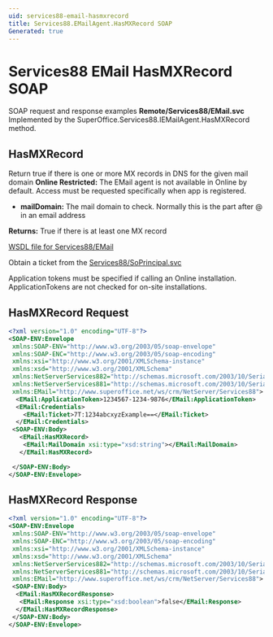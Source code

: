 ```yaml
---
uid: services88-email-hasmxrecord
title: Services88.EMailAgent.HasMXRecord SOAP
Generated: true
---
```


# Services88 EMail HasMXRecord SOAP

SOAP request and response examples **Remote/Services88/EMail.svc**
Implemented by the <see cref="M:SuperOffice.Services88.IEMailAgent.HasMXRecord">SuperOffice.Services88.IEMailAgent.HasMXRecord</see> method.

## HasMXRecord

Return true if there is one or more MX records in DNS for the given mail domain
<para /><b>Online Restricted:</b> The EMail agent is not available in Online by default. Access must be requested specifically when app is registered.

* **mailDomain:** The mail domain to check. Normally this is the part after @ in an email address

**Returns:** True if there is at least one MX record


[WSDL file for Services88/EMail](../Services88-EMail.md)

Obtain a ticket from the [Services88/SoPrincipal.svc](../SoPrincipal/SoPrincipal.md)

Application tokens must be specified if calling an Online installation. ApplicationTokens are not checked for on-site installations.

## HasMXRecord Request

```xml
<?xml version="1.0" encoding="UTF-8"?>
<SOAP-ENV:Envelope
 xmlns:SOAP-ENV="http://www.w3.org/2003/05/soap-envelope"
 xmlns:SOAP-ENC="http://www.w3.org/2003/05/soap-encoding"
 xmlns:xsi="http://www.w3.org/2001/XMLSchema-instance"
 xmlns:xsd="http://www.w3.org/2001/XMLSchema"
 xmlns:NetServerServices882="http://schemas.microsoft.com/2003/10/Serialization/Arrays"
 xmlns:NetServerServices881="http://schemas.microsoft.com/2003/10/Serialization/"
 xmlns:EMail="http://www.superoffice.net/ws/crm/NetServer/Services88">
  <EMail:ApplicationToken>1234567-1234-9876</EMail:ApplicationToken>
  <EMail:Credentials>
    <EMail:Ticket>7T:1234abcxyzExample==</EMail:Ticket>
  </EMail:Credentials>
 <SOAP-ENV:Body>
   <EMail:HasMXRecord>
    <EMail:MailDomain xsi:type="xsd:string"></EMail:MailDomain>
   </EMail:HasMXRecord>

 </SOAP-ENV:Body>
</SOAP-ENV:Envelope>

```


## HasMXRecord Response

```xml
<?xml version="1.0" encoding="UTF-8"?>
<SOAP-ENV:Envelope
 xmlns:SOAP-ENV="http://www.w3.org/2003/05/soap-envelope"
 xmlns:SOAP-ENC="http://www.w3.org/2003/05/soap-encoding"
 xmlns:xsi="http://www.w3.org/2001/XMLSchema-instance"
 xmlns:xsd="http://www.w3.org/2001/XMLSchema"
 xmlns:NetServerServices882="http://schemas.microsoft.com/2003/10/Serialization/Arrays"
 xmlns:NetServerServices881="http://schemas.microsoft.com/2003/10/Serialization/"
 xmlns:EMail="http://www.superoffice.net/ws/crm/NetServer/Services88">
 <SOAP-ENV:Body>
  <EMail:HasMXRecordResponse>
   <EMail:Response xsi:type="xsd:boolean">false</EMail:Response>
  </EMail:HasMXRecordResponse>
 </SOAP-ENV:Body>
</SOAP-ENV:Envelope>

```

